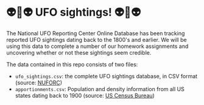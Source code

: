 # :alien::space_invader:👽 UFO sightings! 👽:space_invader::alien:

The National UFO Reporting Center Online Database has been tracking reported UFO sightings dating back to the 1800's and earlier. We will be using this data to complete a number of our homework assignments and uncovering whether or not these sightings seem credible.

The data contained in this repo consists of two files:
* `ufo_sightings.csv`: the complete UFO sightings database, in CSV format 
(source: [NUFORC](http://www.nuforc.org/index.html))
* `apportionments.csv`: Population and density information from all US states dating back to 1900 (source: [US Census Bureau](https://www.census.gov/data/tables/time-series/dec/density-data-text.html))

